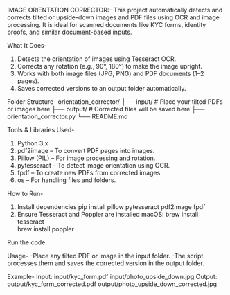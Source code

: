 IMAGE ORIENTATION CORRECTOR:-
This project automatically detects and corrects tilted or upside-down images and PDF files using OCR and image processing. It is ideal for scanned documents like KYC forms, identity proofs, and similar document-based inputs.

What It Does-
1. Detects the orientation of images using Tesseract OCR.
2. Corrects any rotation (e.g., 90°, 180°) to make the image upright.
3. Works with both image files (JPG, PNG) and PDF documents (1–2 pages).
4. Saves corrected versions to an output folder automatically.

Folder Structure-
orientation_corrector/
├── input/              # Place your tilted PDFs or images here
├── output/             # Corrected files will be saved here
├── orientation_corrector.py
└── README.md

Tools & Libraries Used-
1. Python 3.x
2. pdf2image – To convert PDF pages into images.
3. Pillow (PIL) – For image processing and rotation.
4. pytesseract – To detect image orientation using OCR.
5. fpdf – To create new PDFs from corrected images.
6. os – For handling files and folders.

How to Run-
1. Install dependencies
  pip install pillow pytesseract pdf2image fpdf
2. Ensure Tesseract and Poppler are installed
   macOS:
    brew install tesseract  
    brew install poppler

Run the code

Usage-
-Place any tilted PDF or image in the input folder.
-The script processes them and saves the corrected version in the output folder.

Example-
Input:
  input/kyc_form.pdf
  input/photo_upside_down.jpg
Output:
  output/kyc_form_corrected.pdf
  output/photo_upside_down_corrected.jpg

